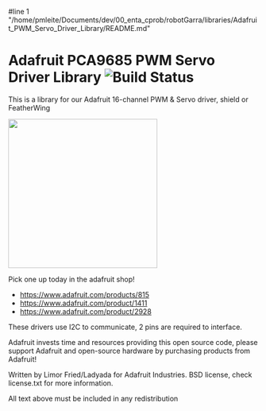 #line 1 "/home/pmleite/Documents/dev/00_enta_cprob/robotGarra/libraries/Adafruit_PWM_Servo_Driver_Library/README.md"
# Adafruit PCA9685 PWM Servo Driver Library ![Build Status](https://github.com/adafruit/Adafruit-PWM-Servo-Driver-Library/workflows/Arduino%20Library%20CI/badge.svg)


This is a library for our Adafruit 16-channel PWM & Servo driver, shield or FeatherWing

<a href="https://www.adafruit.com/products/815"><img src="https://cdn-shop.adafruit.com/970x728/815-04.jpg" height="300"/></a>

Pick one up today in the adafruit shop!
  * https://www.adafruit.com/products/815
  * https://www.adafruit.com/product/1411
  * https://www.adafruit.com/product/2928

These drivers use I2C to communicate, 2 pins are required to interface.

Adafruit invests time and resources providing this open source code, please support Adafruit and open-source hardware by purchasing products from Adafruit!

Written by Limor Fried/Ladyada  for Adafruit Industries. BSD license, check license.txt for more information. 

All text above must be included in any redistribution
